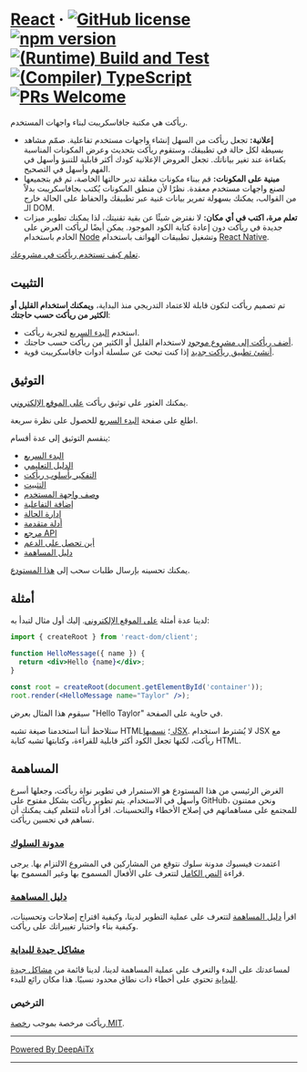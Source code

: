 # [React](https://react.dev/) &middot; [![GitHub license](https://img.shields.io/badge/license-MIT-blue.svg)](https://github.com/facebook/react/blob/main/LICENSE) [![npm version](https://img.shields.io/npm/v/react.svg?style=flat)](https://www.npmjs.com/package/react) [![(Runtime) Build and Test](https://github.com/facebook/react/actions/workflows/runtime_build_and_test.yml/badge.svg)](https://github.com/facebook/react/actions/workflows/runtime_build_and_test.yml) [![(Compiler) TypeScript](https://github.com/facebook/react/actions/workflows/compiler_typescript.yml/badge.svg?branch=main)](https://github.com/facebook/react/actions/workflows/compiler_typescript.yml) [![PRs Welcome](https://img.shields.io/badge/PRs-welcome-brightgreen.svg)](https://legacy.reactjs.org/docs/how-to-contribute.html#your-first-pull-request)

ريأكت هي مكتبة جافاسكريبت لبناء واجهات المستخدم.

* **إعلانية:** تجعل ريأكت من السهل إنشاء واجهات مستخدم تفاعلية. صمّم مشاهد بسيطة لكل حالة في تطبيقك، وستقوم ريأكت بتحديث وعرض المكونات المناسبة بكفاءة عند تغير بياناتك. تجعل العروض الإعلانية كودك أكثر قابلية للتنبؤ وأسهل في الفهم وأسهل في التصحيح.
* **مبنية على المكونات:** قم ببناء مكونات مغلقة تدير حالتها الخاصة، ثم قم بتجميعها لصنع واجهات مستخدم معقدة. نظرًا لأن منطق المكونات يُكتب بجافاسكريبت بدلاً من القوالب، يمكنك بسهولة تمرير بيانات غنية عبر تطبيقك والحفاظ على الحالة خارج الـ DOM.
* **تعلم مرة، اكتب في أي مكان:** لا نفترض شيئًا عن بقية تقنيتك، لذا يمكنك تطوير ميزات جديدة في ريأكت دون إعادة كتابة الكود الموجود. يمكن أيضًا لريأكت العرض على الخادم باستخدام [Node](https://nodejs.org/en) وتشغيل تطبيقات الهواتف باستخدام [React Native](https://reactnative.dev/).

[تعلم كيف تستخدم ريأكت في مشروعك](https://react.dev/learn).

## التثبيت

تم تصميم ريأكت لتكون قابلة للاعتماد التدريجي منذ البداية، و**يمكنك استخدام القليل أو الكثير من ريأكت حسب حاجتك**:

* استخدم [البدء السريع](https://react.dev/learn) لتجربة ريأكت.
* [أضف ريأكت إلى مشروع موجود](https://react.dev/learn/add-react-to-an-existing-project) لاستخدام القليل أو الكثير من ريأكت حسب حاجتك.
* [أنشئ تطبيق ريأكت جديد](https://react.dev/learn/start-a-new-react-project) إذا كنت تبحث عن سلسلة أدوات جافاسكريبت قوية.

## التوثيق

يمكنك العثور على توثيق ريأكت [على الموقع الإلكتروني](https://react.dev/).

اطلع على صفحة [البدء السريع](https://react.dev/learn) للحصول على نظرة سريعة.

ينقسم التوثيق إلى عدة أقسام:

* [البدء السريع](https://react.dev/learn)
* [الدليل التعليمي](https://react.dev/learn/tutorial-tic-tac-toe)
* [التفكير بأسلوب ريأكت](https://react.dev/learn/thinking-in-react)
* [التثبيت](https://react.dev/learn/installation)
* [وصف واجهة المستخدم](https://react.dev/learn/describing-the-ui)
* [إضافة التفاعلية](https://react.dev/learn/adding-interactivity)
* [إدارة الحالة](https://react.dev/learn/managing-state)
* [أدلة متقدمة](https://react.dev/learn/escape-hatches)
* [مرجع API](https://react.dev/reference/react)
* [أين تحصل على الدعم](https://react.dev/community)
* [دليل المساهمة](https://legacy.reactjs.org/docs/how-to-contribute.html)

يمكنك تحسينه بإرسال طلبات سحب إلى [هذا المستودع](https://github.com/reactjs/react.dev).

## أمثلة

لدينا عدة أمثلة [على الموقع الإلكتروني](https://react.dev/). إليك أول مثال لتبدأ به:

```jsx
import { createRoot } from 'react-dom/client';

function HelloMessage({ name }) {
  return <div>Hello {name}</div>;
}

const root = createRoot(document.getElementById('container'));
root.render(<HelloMessage name="Taylor" />);
```

سيقوم هذا المثال بعرض "Hello Taylor" في حاوية على الصفحة.

ستلاحظ أننا استخدمنا صيغة تشبه HTML؛ [نسميها JSX](https://react.dev/learn#writing-markup-with-jsx). لا يُشترط استخدام JSX مع ريأكت، لكنها تجعل الكود أكثر قابلية للقراءة، وكتابتها تشبه كتابة HTML.

## المساهمة

الغرض الرئيسي من هذا المستودع هو الاستمرار في تطوير نواة ريأكت، وجعلها أسرع وأسهل في الاستخدام. يتم تطوير ريأكت بشكل مفتوح على GitHub، ونحن ممتنون للمجتمع على مساهماتهم في إصلاح الأخطاء والتحسينات. اقرأ أدناه لتتعلم كيف يمكنك أن تساهم في تحسين ريأكت.

### [مدونة السلوك](https://code.fb.com/codeofconduct)

اعتمدت فيسبوك مدونة سلوك نتوقع من المشاركين في المشروع الالتزام بها. يرجى قراءة [النص الكامل](https://code.fb.com/codeofconduct) لتتعرف على الأفعال المسموح بها وغير المسموح بها.

### [دليل المساهمة](https://legacy.reactjs.org/docs/how-to-contribute.html)

اقرأ [دليل المساهمة](https://legacy.reactjs.org/docs/how-to-contribute.html) لتتعرف على عملية التطوير لدينا، وكيفية اقتراح إصلاحات وتحسينات، وكيفية بناء واختبار تغييراتك على ريأكت.

### [مشاكل جيدة للبداية](https://github.com/facebook/react/labels/good%20first%20issue)

لمساعدتك على البدء والتعرف على عملية المساهمة لدينا، لدينا قائمة من [مشاكل جيدة للبداية](https://github.com/facebook/react/labels/good%20first%20issue) تحتوي على أخطاء ذات نطاق محدود نسبيًا. هذا مكان رائع للبدء.

### الترخيص

ريأكت مرخصة بموجب [رخصة MIT](./LICENSE).


---

[Powered By DeepAiTx](https://github.com/DeepAiTx)

---